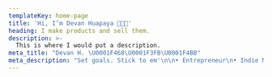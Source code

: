 ```yaml
---
templateKey: home-page
title: 'Hi, I’m Devan Huapaya 👨🏻‍💻'
heading: I make products and sell them.
description: >-
  This is where I would put a description.
meta_title: "Devan H. \U0001F468\U0001F3FB‍\U0001F4BB"
meta_description: "Set goals. Stick to em'\n\n• Entrepreneur\n• Indie Maker\n• Out of Office \U0001F697\U0001F4A8"
---
```


